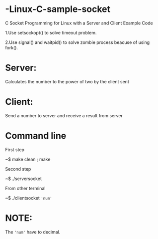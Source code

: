 # -Linux-C-sample-socket
C Socket Programming for Linux with a Server and Client Example Code

1.Use setsockopt() to solve timeout problem.

2.Use signal() and waitpid() to solve zombie process beacuse of using fork().

# Server:
Calculates the number to the power of two by the client sent

# Client:
Send a number to server and receive a result from server

# Command line
First step

~$ make clean ; make 

Second step

~$ ./serversocket

From other terminal

~$ ./clientsocket `'num'`

# NOTE:
The `'num'` have to decimal.
